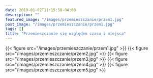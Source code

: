 ```yaml
---
date: 2019-01-02T11:15:58-04:00
description: ""
featured_image: "/images/przemieszczanie/przem1.jpg"
post_image: "/images/przemieszczanie/przem1.jpg"
tags: []
title: "Przemieszczanie się względem czasu i miejsca"
---
```

{{< figure src="/images/przemieszczanie/przem1.jpg" >}}
{{< figure src="/images/przemieszczanie/przem2.jpg" >}}
{{< figure src="/images/przemieszczanie/przem3.jpg" >}}
{{< figure src="/images/przemieszczanie/przem4.jpg" >}}
{{< figure src="/images/przemieszczanie/przem5.jpg" >}}
